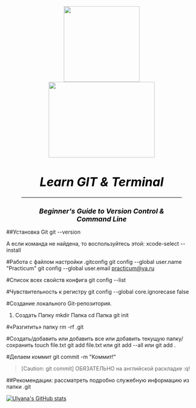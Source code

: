 <style>
   .fig {
    text-align: center; /* Выравнивание по центру */
    font-style: italic; /* Курсивное начертание */
    margin-top: 0; /* Отступ сверху */
    margin-bottom: 0; /* Отступ снизу */
    color: #000000; /* Цвет подрисуночной подписи */
    h1 { font-size: xx-large; }
    h2 { font-size: large; }
    hr {
        border: none; /* Убираем границу */
        background-color: black; /* Цвет линии */
        height: 1px; /* Толщина линии */ }
  </style>
  <figure class="fig">
   <img src="https://img.shields.io/badge/git-%23F05033.svg?style=for-the-badge&logo=git&logoColor=white" width="200" height="200">
   <img src="https://img.shields.io/badge/github-%23121011.svg?style=for-the-badge&logo=github&logoColor=white" width="280" height="200">
   <figcaption>
      <h1> Learn GIT & Terminal </h1>
   </figcaption>
   <hr>
   <figcaption>
      <h2> Beginner's Guide to Version Control & Command Line </h2>
   </figcaption>
  </figure>

##Установка Git
git --version

А если команда не найдена, то воспользуйтесь этой:
xcode-select --install

#Работа с файлом настройки .gitconfig
git config --global user.name "Practicum"
git config --global user.email practicum@ya.ru

#Cписок всех свойств конфига
git config --list

#Чувствительность к регистру
git config --global core.ignorecase false

#Создание локального Git-репозитория.
1. Создать Папку
mkdir  Папка
cd Папка
git init

#«Разгитить» папку
rm -rf .git

#Создать/добавить или добавить все или добавить текущую папку/сохранить
touch file.txt 
git add file.txt или git add --all или git add .

#Делаем коммит
git commit -m "Коммит!"

> [Caution: git commit]
> ОБЯЗАТЕЛЬНО на английской раскладке :q! <!-- git попросит ввести название коммита в редакторе по умолчанию. Иногда в таком случае открывается редактор vim. Выйти из Vim. -->

##Рекомендации:
рассматреть подробно служебную информацию из папки .git

[![Ulyana's GitHub stats](https://github-readme-stats.vercel.app/api?username=anuraghazra)](https://github.com/anuraghazra/github-readme-stats)
